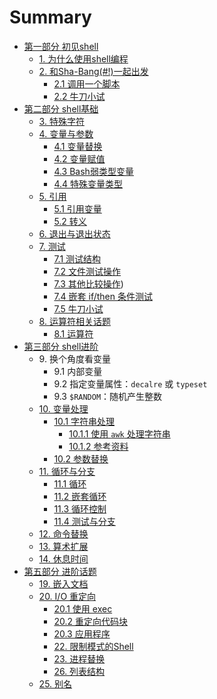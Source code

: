 # Summary

* [第一部分 初见shell](source/part1/part1.md)
	* [1. 为什么使用shell编程](source/part1/01_shell_programming.md)
	* [2. 和Sha-Bang(#!)一起出发](source/part1/02_starting_off_with_a_sha_bang.md)
		* [2.1 调用一个脚本](source/part1/02_1_invoking_the_script.md)
		* [2.2 牛刀小试](source/part1/02_2_preliminary_exercises.md)
* [第二部分 shell基础](source/part2/part2.md)
	* [3. 特殊字符](source/part2/03_special_characters.md)
	* [4. 变量与参数](source/part2/04_introduction_to_variables_and_parameters.md)
		* [4.1 变量替换](source/part2/04_1_variable_substitution.md)
		* [4.2 变量赋值](source/part2/04_2_variable_assignment.md)
		* [4.3 Bash弱类型变量](source/part2/04_3_bash_variables_are_untyped.md)
		* [4.4 特殊变量类型](source/part2/04_4_special_variable_types.md)
	* [5. 引用](source/part2/05_quoting.md)
		* [5.1 引用变量](source/part2/05_1_quoting_variables.md)
		* [5.2 转义](source/part2/05_2_escaping.md)
	* [6. 退出与退出状态](source/part2/06_exit_and_exit_status.md)
	* [7. 测试](source/part2/07_tests.md)
		* [7.1 测试结构](source/part2/07_1_test_constructs.md)
		* [7.2 文件测试操作](source/part2/07_2_file_test_operators.md)
		* [7.3 其他比较操作](source/part2/07_3_other_comparison_operators.md))
		* [7.4 嵌套 if/then 条件测试](source/part2/07_4_nested_if_then_condition_tests.md)
		* [7.5 牛刀小试](source/part2/07_5_testing_your_knowledge_of_tests.md)
	* [8. 运算符相关话题](source/part2/08_operations_and_related_topics.md)
        * [8.1 运算符](source/part2/08_1_operators.md)
* [第三部分 shell进阶](source/part3/part3.md)
	* 9\. 换个角度看变量
		* 9.1 内部变量
		* 9.2 指定变量属性：`decalre` 或 `typeset`
		* 9.3 `$RANDOM`：随机产生整数
	* [10. 变量处理](source/part3/10_manipulating_variables.md)
		* [10.1 字符串处理](source/part3/10_1_manipulating_strings.md)
			* [10.1.1 使用 `awk` 处理字符串](source/part3/10_1_1_manipulating_strings_using_awk.md)
			* [10.1.2 参考资料](source/part3/10_1_2_further_reference.md)
		* [10.2 参数替换](source/part3/10_2_parameter_substitution.md)
	* [11. 循环与分支](source/part3/11_loops_and_branches.md)
		* [11.1 循环](source/part3/11_1_loops.md)
		* [11.2 嵌套循环](source/part3/11_2_nested_loops.md)
		* [11.3 循环控制](source/part3/11_3_loop_control.md)
		* [11.4 测试与分支](source/part3/11_4_testing_and_branching.md)
	* [12. 命令替换](source/part3/12_command_substitution.md)
	* [13. 算术扩展](source/part3/13_arithmetic_expansion.md)
	* [14. 休息时间](source/part3/14_recess_time.md)
* [第五部分 进阶话题](source/part5/part5.md)
	* [19. 嵌入文档](source/part5/19_here_documents.md)
	* [20. I/O 重定向](source/part5/20_io_redirection.md)
		* [20.1 使用 exec](source/part5/20_1_use_exec.md)
		* [20.2 重定向代码块](source/part5/20_2_redirecting_code_blocks.md)
		* [20.3 应用程序](source/part5/20_3_applications.md)
		* [22. 限制模式的Shell](source/part5/22_Restricted_Shells.md)
		* [23. 进程替换](source/part5/23_Process_Substitution.md)
		* [26. 列表结构](source/part5/26_List_Constructs.md)
	* [25. 别名](source/part5/25_aliases.md)


